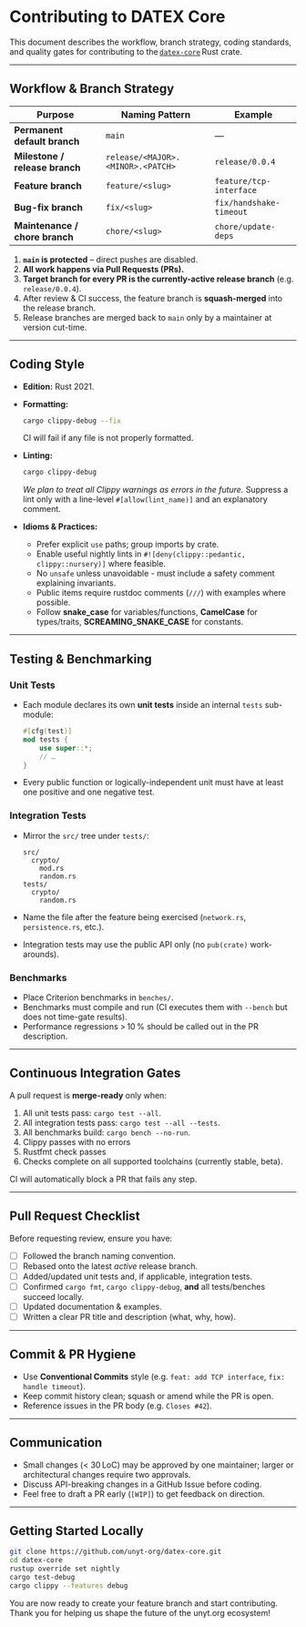# Contributing to **DATEX Core**

This document describes the workflow, branch strategy, coding standards, and quality gates for contributing to the [`datex-core`](https://github.com/unyt-org/datex-core) Rust crate.

---

## Workflow & Branch Strategy

| Purpose                        | Naming Pattern                    | Example                 |
| ------------------------------ | --------------------------------- | ----------------------- |
| **Permanent default branch**   | `main`                            | —                       |
| **Milestone / release branch** | `release/<MAJOR>.<MINOR>.<PATCH>` | `release/0.0.4`         |
| **Feature branch**             | `feature/<slug>`                  | `feature/tcp-interface` |
| **Bug-fix branch**             | `fix/<slug>`                      | `fix/handshake-timeout` |
| **Maintenance / chore branch** | `chore/<slug>`                    | `chore/update-deps`     |

1. **`main` is protected** – direct pushes are disabled.
2. **All work happens via Pull Requests (PRs).**
3. **Target branch for every PR is the currently-active release branch** (e.g. `release/0.0.4`).
4. After review & CI success, the feature branch is **squash-merged** into the release branch.
5. Release branches are merged back to `main` only by a maintainer at version cut-time.

---

## Coding Style

* **Edition:** Rust 2021.

* **Formatting:**

  ```bash
  cargo clippy-debug --fix
  ```

  CI will fail if any file is not properly formatted.

* **Linting:**

  ```bash
  cargo clippy-debug
  ```

  *We plan to treat all Clippy warnings as errors in the future.* Suppress a lint only with a line-level `#[allow(lint_name)]` and an explanatory comment.

* **Idioms & Practices:**

  * Prefer explicit `use` paths; group imports by crate.
  * Enable useful nightly lints in `#![deny(clippy::pedantic, clippy::nursery)]` where feasible.
  * No `unsafe` unless unavoidable - must include a safety comment explaining invariants.
  * Public items require rustdoc comments (`///`) with examples where possible.
  * Follow **snake\_case** for variables/functions, **CamelCase** for types/traits, **SCREAMING\_SNAKE\_CASE** for constants.

---

## Testing & Benchmarking

### Unit Tests

* Each module declares its own **unit tests** inside an internal `tests` sub-module:

  ```rust
  #[cfg(test)]
  mod tests {
      use super::*;
      // …
  }
  ```

* Every public function or logically-independent unit must have at least one positive and one negative test.

### Integration Tests

* Mirror the `src/` tree under `tests/`:

  ```
  src/
    crypto/
      mod.rs
      random.rs
  tests/
    crypto/
      random.rs
  ```

* Name the file after the feature being exercised (`network.rs`, `persistence.rs`, etc.).

* Integration tests may use the public API only (no `pub(crate)` work-arounds).

### Benchmarks

* Place Criterion benchmarks in `benches/`.
* Benchmarks must compile and run (CI executes them with `--bench` but does not time-gate results).
* Performance regressions > 10 % should be called out in the PR description.

---

## Continuous Integration Gates

A pull request is **merge-ready** only when:

1. All unit tests pass: `cargo test --all`.
2. All integration tests pass: `cargo test --all --tests`.
3. All benchmarks build: `cargo bench --no-run`.
4. Clippy passes with no errors
5. Rustfmt check passes
6. Checks complete on all supported toolchains (currently stable, beta).

CI will automatically block a PR that fails any step.

---

## Pull Request Checklist

Before requesting review, ensure you have:

* [ ] Followed the branch naming convention.
* [ ] Rebased onto the latest *active* release branch.
* [ ] Added/updated unit tests and, if applicable, integration tests.
* [ ] Confirmed `cargo fmt`, `cargo clippy-debug`, **and** all tests/benches succeed locally.
* [ ] Updated documentation & examples.
* [ ] Written a clear PR title and description (what, why, how).

---

## Commit & PR Hygiene

* Use **Conventional Commits** style (e.g. `feat: add TCP interface`, `fix: handle timeout`).
* Keep commit history clean; squash or amend while the PR is open.
* Reference issues in the PR body (e.g. `Closes #42`).

---

## Communication

* Small changes (< 30 LoC) may be approved by one maintainer; larger or architectural changes require two approvals.
* Discuss API-breaking changes in a GitHub Issue before coding.
* Feel free to draft a PR early (`[WIP]`) to get feedback on direction.

---

## Getting Started Locally

```bash
git clone https://github.com/unyt-org/datex-core.git
cd datex-core
rustup override set nightly
cargo test-debug
cargo clippy --features debug
```

You are now ready to create your feature branch and start contributing.
Thank you for helping us shape the future of the unyt.org ecosystem!
